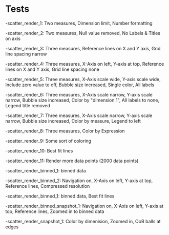 # Tests

-scatter_render_1:
Two measures,
Dimension limit,
Number formatting

-scatter_render_2:
Two measures,
Null value removed,
No Labels & Titles on axis

-scatter_render_3:
Three measures,
Reference lines on X and Y axis,
Grid line spacing narrow

-scatter_render_4:
Three measures,
X-Axis on left,
Y-axis at top,
Reference lines on X and Y axis,
Grid line spacing none

-scatter_render_5:
Three measures,
X-Axis scale wide,
Y-axis scale wide,
Include zero value to off,
Bubble size increased,
Single color,
All labels

-scatter_render_6:
Three measures,
X-Axis scale narrow,
Y-axis scale narrow,
Bubble size increased,
Color by "dimension 1",
All labels to none,
Legend title removed

-scatter_render_7:
Three measures,
X-Axis scale narrow,
Y-axis scale narrow,
Bubble size increased,
Color by measure,
Legend to left

-scatter_render_8:
Three measures,
Color by Expression

-scatter_render_9:
Some sort of coloring

-scatter_render_10:
Best fit lines

-scatter_render_11:
Render more data points (2000 data points)

-scatter_render_binned_1:
binned data

-scatter_render_binned_2:
Navigation on,
X-Axis on left,
Y-axis at top,
Reference lines,
Compressed resolution

-scatter_render_binned_1:
binned data,
Best fit lines

-scatter_render_binned_snapshot_1:
Navigation on,
X-Axis on left,
Y-axis at top,
Reference lines,
Zoomed in to binned data

-scatter_render_snapshot_1:
Color by dimenision,
Zoomed in,
OoB balls at edges
